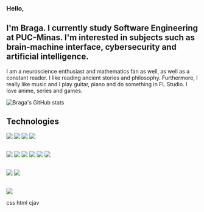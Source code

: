 ### Hello,
## I'm Braga. I currently study Software Engineering at PUC-Minas. I'm interested in subjects such as brain-machine interface, cybersecurity and artificial intelligence.

I am a neuroscience enthusiast and mathematics fan as well, as well as a constant reader. I like reading ancient stories and philosophy. Furthermore, I really like music and I play guitar, piano and do something in FL Studio. I love anime, series and games.

![Braga's GitHub stats](https://github-readme-stats.vercel.app/api?username=DGBBraga&show_icons=true&theme=radical)

## Technologies 
<img src="https://img.shields.io/badge/C-00599C?style=for-the-badge&logo=c&logoColor=white"/> <img src="https://img.shields.io/badge/C%2B%2B-00599C?style=for-the-badge&logo=c%2B%2B&logoColor=white" /> <img src="https://img.shields.io/badge/C%23-239120?style=for-the-badge&logo=csharp&logoColor=white"/> <img src="https://img.shields.io/badge/Rust-black?style=for-the-badge&logo=rust&logoColor=#E57324"/>
##
<img src="https://img.shields.io/badge/HTML5-E34F26?style=for-the-badge&logo=html5&logoColor=white"/> <img src="https://img.shields.io/badge/CSS3-1572B6?style=for-the-badge&logo=css3&logoColor=white"/> <img src="https://img.shields.io/badge/Bootstrap-563D7C?style=for-the-badge&logo=bootstrap&logoColor=white"/> <img src="https://img.shields.io/badge/JavaScript-323330?style=for-the-badge&logo=javascript&logoColor=F7DF1E"/> <img src="https://img.shields.io/badge/json-5E5C5C?style=for-the-badge&logo=json&logoColor=white"/> <img src="https://img.shields.io/badge/TypeScript-007ACC?style=for-the-badge&logo=typescript&logoColor=whit"/>
##
<img src="https://img.shields.io/badge/GIT-E44C30?style=for-the-badge&logo=git&logoColor=white"/> <img src="https://img.shields.io/badge/GitHub-100000?style=for-the-badge&logo=github&logoColor=white"/>
##
<img src="https://img.shields.io/badge/Arduino-00979D?style=for-the-badge&logo=Arduino&logoColor=white" />

css
html
cjav
          
          
          

